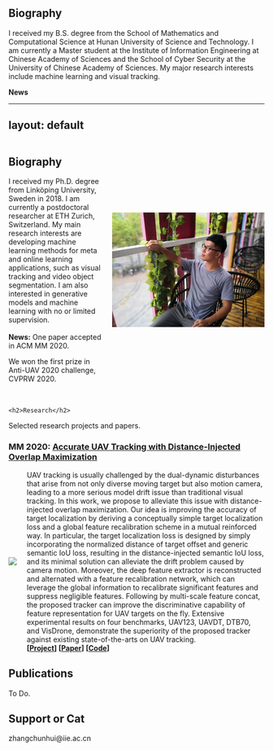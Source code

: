 ## Biography

I received my B.S. degree from the School of Mathematics and Computational Science at Hunan University of Science and Technology. I am currently a Master student at the Institute of Information Engineering at Chinese Academy of Sciences and the School of Cyber Security at the University of Chinese Academy of Sciences. My major research interests include machine learning and visual tracking.

**News** 



---
layout: default
---

<head>
<style>
.image-txt-container {
  display:flex;
  align-items:center;
  flex-direction: row;
}
.item-image {
  margin: 0px 20px 0px 0px;
  width: 200px;
}
.profile-image {
  margin: 0px 0px 0px 20px;
  width: 300px;
}
</style>
</head>

<body>

<div class="image-txt-container">
	<div>
<h2>Biography</h2>
I received my Ph.D. degree from Linköping University, Sweden in 2018. I am currently a postdoctoral researcher at ETH Zurich, Switzerland. My main research interests are developing machine learning methods for meta and online learning applications, such as visual tracking and video object segmentation. I am also interested in generative models and machine learning with no or limited supervision.
<br><br>
<b>News:</b> One paper accepted in ACM MM 2020.

We won the first prize in Anti-UAV 2020 challenge, CVPRW 2020.
<br><br>

</div>
<img src="chunhui.jpg" class="profile-image">
</div>

	<h2>Research</h2>

Selected research projects and papers.


<h3><b>MM 2020:</b> <a href="https://github.com/PruneTruong/GLU-Net">Accurate UAV Tracking with Distance-Injected Overlap Maximization</a></h3>
<div class="image-txt-container">
<img src="glunetfig.jpg" class="item-image">
	<div>
UAV tracking is usually challenged by the dual-dynamic disturbances that arise from not only diverse moving target but also motion camera, leading to a more serious model drift issue than traditional visual tracking. In this work, we propose to alleviate this issue with distance-injected overlap maximization. Our idea is improving the accuracy of target localization by deriving a conceptually simple target localization loss and a global feature recalibration scheme in a mutual reinforced way. In particular, the target localization loss is designed by simply incorporating the normalized distance of target offset and generic semantic IoU loss, resulting in the distance-injected semantic IoU loss, and its minimal solution can alleviate the drift problem caused by camera motion. Moreover, the deep feature extractor is reconstructed and alternated with a feature recalibration network, which can leverage the global information to recalibrate significant features and suppress negligible features. Following by multi-scale feature concat, the proposed tracker can improve the discriminative capability of feature representation for UAV targets on the fly. Extensive experimental results on four benchmarks, UAV123, UAVDT, DTB70, and VisDrone, demonstrate the superiority of the proposed tracker against existing state-of-the-arts on UAV tracking.
		<br> <b>[<a href="https://2020.acmmm.org">Project</a>] [<a href="https://2020.acmmm.org/">Paper</a>] [<a href="https://2020.acmmm.org/">Code</a>] </b>
</div></div>


<h2>Publications</h2>
To Do.

<h2>Support or Cat</h2>
zhangchunhui@iie.ac.cn

</body>



